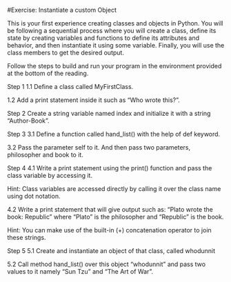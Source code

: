 #Exercise: Instantiate a custom Object

This is your first experience creating classes and objects in Python. You will be following a sequential process where you will create a class, define its state by creating variables and functions to define its attributes and behavior, and then instantiate it using some variable. Finally, you will use the class members to get the desired output.

Follow the steps to build and run your program in the environment provided at the bottom of the reading.


Step 1
1.1 Define a class called MyFirstClass.

1.2 Add a print statement inside it such as “Who wrote this?”.

Step 2
Create a string variable named index and initialize it with a string “Author-Book”.

Step 3
3.1 Define a function called hand_list() with the help of def keyword. 

3.2 Pass the parameter  self to it. And then pass two parameters, philosopher and book to it.

Step 4
4.1 Write a print statement using the print() function and pass the class variable by accessing it. 

Hint: Class variables are accessed directly by calling it over the class name using dot notation.

4.2 Write a print statement that will give output such as: “Plato wrote the book: Republic” where “Plato” is the philosopher and “Republic” is the book. 

Hint: You can make use of the built-in (+) concatenation operator to join these strings. 

Step 5
5.1 Create and instantiate an object of that class, called whodunnit

5.2 Call method hand_list() over this object “whodunnit” and pass two values to it namely “Sun Tzu” and “The Art of War”.

